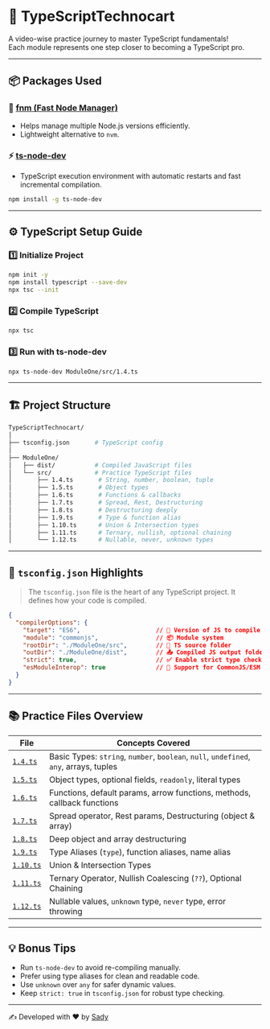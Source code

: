 # 🚀 TypeScriptTechnocart

A video-wise practice journey to master TypeScript fundamentals!  
Each module represents one step closer to becoming a TypeScript pro.

---

## 📦 Packages Used

### 🧰 [fnm (Fast Node Manager)](https://github.com/Schniz/fnm)
- Helps manage multiple Node.js versions efficiently.
- Lightweight alternative to `nvm`.

### ⚡ [ts-node-dev](https://github.com/wclr/ts-node-dev)
- TypeScript execution environment with automatic restarts and fast incremental compilation.

```bash
npm install -g ts-node-dev
```

---

## ⚙️ TypeScript Setup Guide

### 1️⃣ Initialize Project

```bash
npm init -y
npm install typescript --save-dev
npx tsc --init
```

### 2️⃣ Compile TypeScript

```bash
npx tsc
```

### 3️⃣ Run with ts-node-dev

```bash
npx ts-node-dev ModuleOne/src/1.4.ts
```

---

## 🏗️ Project Structure

```bash
TypeScriptTechnocart/
│
├── tsconfig.json       # TypeScript config
│
├── ModuleOne/
│   ├── dist/           # Compiled JavaScript files
│   └── src/            # Practice TypeScript files
│       ├── 1.4.ts       # String, number, boolean, tuple
│       ├── 1.5.ts       # Object types
│       ├── 1.6.ts       # Functions & callbacks
│       ├── 1.7.ts       # Spread, Rest, Destructuring
│       ├── 1.8.ts       # Destructuring deeply
│       ├── 1.9.ts       # Type & function alias
│       ├── 1.10.ts      # Union & Intersection types
│       ├── 1.11.ts      # Ternary, nullish, optional chaining
│       └── 1.12.ts      # Nullable, never, unknown types
```

---

## 🧩 `tsconfig.json` Highlights

> The `tsconfig.json` file is the heart of any TypeScript project. It defines how your code is compiled.

```json
{
  "compilerOptions": {
    "target": "ES6",                     // 🔄 Version of JS to compile to
    "module": "commonjs",                // 📦 Module system
    "rootDir": "./ModuleOne/src",        // 📂 TS source folder
    "outDir": "./ModuleOne/dist",        // 📤 Compiled JS output folder
    "strict": true,                      // ✅ Enable strict type checks
    "esModuleInterop": true              // 🔄 Support for CommonJS/ESM interop
  }
}
```

---

## 📚 Practice Files Overview

| File | Concepts Covered |
|------|------------------|
| [`1.4.ts`](../ModuleOne/src/1.4.ts) | Basic Types: `string`, `number`, `boolean`, `null`, `undefined`, `any`, arrays, tuples |
| [`1.5.ts`](../ModuleOne/src/1.5.ts) | Object types, optional fields, `readonly`, literal types |
| [`1.6.ts`](./ModuleOne/src/1.6.ts) | Functions, default params, arrow functions, methods, callback functions |
| [`1.7.ts`](./ModuleOne/src/1.7.ts) | Spread operator, Rest params, Destructuring (object & array) |
| [`1.8.ts`](./ModuleOne/src/1.8.ts) | Deep object and array destructuring |
| [`1.9.ts`](./ModuleOne/src/1.9.ts) | Type Aliases (`type`), function aliases, name alias |
| [`1.10.ts`](./ModuleOne/src/1.10.ts) | Union & Intersection Types |
| [`1.11.ts`](./ModuleOne/src/1.11.ts) | Ternary Operator, Nullish Coalescing (`??`), Optional Chaining |
| [`1.12.ts`](./ModuleOne/src/1.12.ts) | Nullable values, `unknown` type, `never` type, error throwing |

---

## 💡 Bonus Tips

- Run `ts-node-dev` to avoid re-compiling manually.
- Prefer using type aliases for clean and readable code.
- Use `unknown` over `any` for safer dynamic values.
- Keep `strict: true` in `tsconfig.json` for robust type checking.

---

✍️ Developed with ❤️ by [Sady](https://github.com/abdullahalsady)
